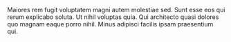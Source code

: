 Maiores rem fugit voluptatem magni autem molestiae sed.
Sunt esse eos qui rerum explicabo soluta.
Ut nihil voluptas quia.
Qui architecto quasi dolores quo magnam eaque porro nihil.
Minus adipisci facilis ipsam praesentium qui.